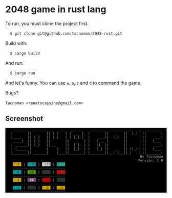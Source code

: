 # 2048 game in rust lang

To run, you must clone the project first.

```sh
  $ git clone git@github.com:tacnoman/2048-rust.git
```

Build with:

```sh
  $ cargo build
```

And run:

```sh
  $ cargo run
```

And let's funny. You can use `w`, `a`, `s` and `d` to command the game.

Bugs?

`Tacnoman <renatocassino@gmail.com>`

## Screenshot

![dubai thumb](./images/thumbnail.jpg)
